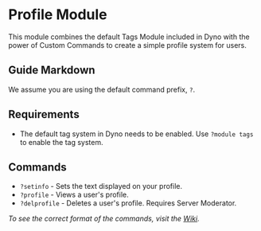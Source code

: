 # Profile Module
This module combines the default Tags Module included in Dyno with the power of Custom Commands to create a simple profile system for users.

## Guide Markdown
We assume you are using the default command prefix, `?`. 

## Requirements
* The default tag system in Dyno needs to be enabled. Use `?module tags` to enable the tag system.  

## Commands
* `?setinfo` - Sets the text displayed on your profile.  
* `?profile` - Views a user's profile.
* `?delprofile` - Deletes a user's profile. Requires Server Moderator.

*To see the correct format of the commands, visit the [Wiki](https://github.com/Strand-Custom-Commands/Strand-Custom-Commands/wiki).*
